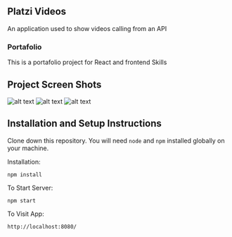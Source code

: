 ## Platzi Videos

An application used to show videos calling from an API

### Portafolio
This is a portafolio project for React and frontend Skills

## Project Screen Shots

![alt text](https://github.com/lanortizv/react-platzivideos/screenshots/screen1.png)
![alt text](https://github.com/lanortizv/react-platzivideos/screenshots/screen2.png)
![alt text](https://github.com/lanortizv/react-platzivideos/screenshots/screen3.png)


## Installation and Setup Instructions 

Clone down this repository. You will need `node` and `npm` installed globally on your machine.  

Installation:

`npm install`  

To Start Server:

`npm start`  

To Visit App:

`http://localhost:8080/`  

